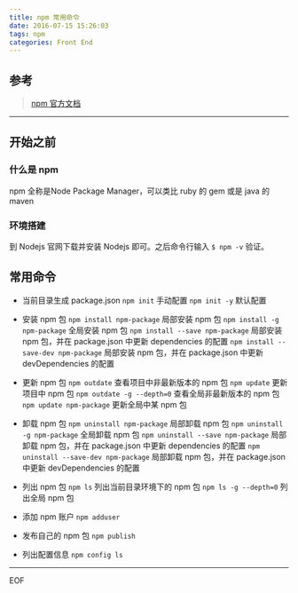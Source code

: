 ```yaml
---
title: npm 常用命令
date: 2016-07-15 15:26:03
tags: npm
categories: Front End
---
```


## 参考

> [npm 官方文档](docs.npmjs.com)

***

## 开始之前

### 什么是 npm

npm 全称是Node Package Manager，可以类比 ruby 的 gem 或是 java 的 maven
<!-- more -->

### 环境搭建

到 Nodejs 官网下载并安装 Nodejs 即可。之后命令行输入 `$ npm -v` 验证。

## 常用命令

- 当前目录生成 package.json
`npm init` 手动配置
`npm init -y` 默认配置

- 安装 npm 包
`npm install npm-package` 局部安装 npm 包
`npm install -g npm-package` 全局安装 npm 包
`npm install --save npm-package` 局部安装 npm 包，并在 package.json 中更新 dependencies 的配置
`npm install --save-dev npm-package` 局部安装 npm 包，并在 package.json 中更新 devDependencies 的配置

- 更新 npm 包
`npm outdate` 查看项目中非最新版本的 npm 包
`npm update` 更新项目中 npm 包
`npm outdate -g --depth=0` 查看全局非最新版本的 npm 包
`npm update npm-package` 更新全局中某 npm 包


- 卸载 npm 包
`npm uninstall npm-package` 局部卸载 npm 包
`npm uninstall -g npm-package` 全局卸载 npm 包
`npm uninstall --save npm-package` 局部卸载 npm 包，并在 package.json 中更新 dependencies 的配置
`npm uninstall --save-dev npm-package` 局部卸载 npm 包，并在 package.json 中更新 devDependencies 的配置

- 列出 npm 包
`npm ls` 列出当前目录环境下的 npm 包
`npm ls -g --depth=0` 列出全局 npm 包

- 添加 npm 账户
`npm adduser`

- 发布自己的 npm 包
`npm publish`

- 列出配置信息
`npm config ls`

***
EOF
